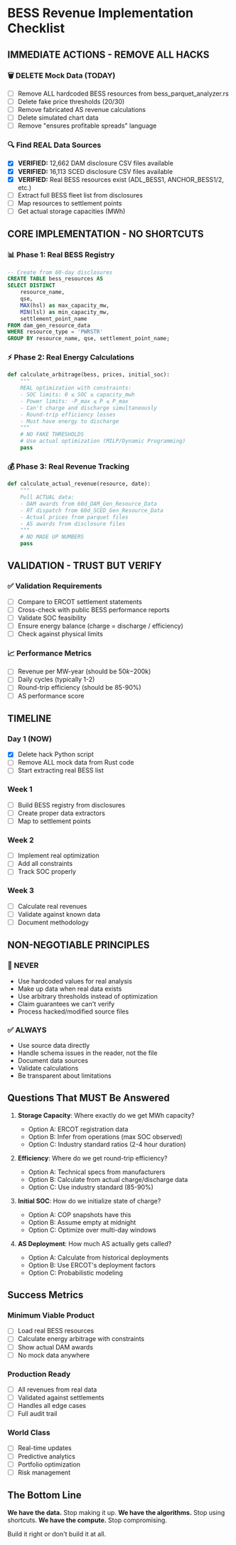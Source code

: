 # BESS Revenue Implementation Checklist

## IMMEDIATE ACTIONS - REMOVE ALL HACKS

### 🗑️ DELETE Mock Data (TODAY)
- [ ] Remove ALL hardcoded BESS resources from bess_parquet_analyzer.rs
- [ ] Delete fake price thresholds ($20/$30)
- [ ] Remove fabricated AS revenue calculations
- [ ] Delete simulated chart data
- [ ] Remove "ensures profitable spreads" language

### 🔍 Find REAL Data Sources
- [x] **VERIFIED:** 12,662 DAM disclosure CSV files available
- [x] **VERIFIED:** 16,113 SCED disclosure CSV files available
- [x] **VERIFIED:** Real BESS resources exist (ADL_BESS1, ANCHOR_BESS1/2, etc.)
- [ ] Extract full BESS fleet list from disclosures
- [ ] Map resources to settlement points
- [ ] Get actual storage capacities (MWh)

## CORE IMPLEMENTATION - NO SHORTCUTS

### 📊 Phase 1: Real BESS Registry
```sql
-- Create from 60-day disclosures
CREATE TABLE bess_resources AS
SELECT DISTINCT
    resource_name,
    qse,
    MAX(hsl) as max_capacity_mw,
    MIN(lsl) as min_capacity_mw,
    settlement_point_name
FROM dam_gen_resource_data
WHERE resource_type = 'PWRSTR'
GROUP BY resource_name, qse, settlement_point_name;
```

### ⚡ Phase 2: Real Energy Calculations
```python
def calculate_arbitrage(bess, prices, initial_soc):
    """
    REAL optimization with constraints:
    - SOC limits: 0 ≤ SOC ≤ capacity_mwh
    - Power limits: -P_max ≤ P ≤ P_max
    - Can't charge and discharge simultaneously
    - Round-trip efficiency losses
    - Must have energy to discharge
    """
    # NO FAKE THRESHOLDS
    # Use actual optimization (MILP/Dynamic Programming)
    pass
```

### 💰 Phase 3: Real Revenue Tracking
```python
def calculate_actual_revenue(resource, date):
    """
    Pull ACTUAL data:
    - DAM awards from 60d_DAM_Gen_Resource_Data
    - RT dispatch from 60d_SCED_Gen_Resource_Data
    - Actual prices from parquet files
    - AS awards from disclosure files
    """
    # NO MADE UP NUMBERS
    pass
```

## VALIDATION - TRUST BUT VERIFY

### ✅ Validation Requirements
- [ ] Compare to ERCOT settlement statements
- [ ] Cross-check with public BESS performance reports
- [ ] Validate SOC feasibility
- [ ] Ensure energy balance (charge = discharge / efficiency)
- [ ] Check against physical limits

### 📈 Performance Metrics
- [ ] Revenue per MW-year (should be $50k-$200k)
- [ ] Daily cycles (typically 1-2)
- [ ] Round-trip efficiency (should be 85-90%)
- [ ] AS performance score

## TIMELINE

### Day 1 (NOW)
- [x] Delete hack Python script
- [ ] Remove ALL mock data from Rust code
- [ ] Start extracting real BESS list

### Week 1
- [ ] Build BESS registry from disclosures
- [ ] Create proper data extractors
- [ ] Map to settlement points

### Week 2
- [ ] Implement real optimization
- [ ] Add all constraints
- [ ] Track SOC properly

### Week 3
- [ ] Calculate real revenues
- [ ] Validate against known data
- [ ] Document methodology

## NON-NEGOTIABLE PRINCIPLES

### 🚫 NEVER
- Use hardcoded values for real analysis
- Make up data when real data exists
- Use arbitrary thresholds instead of optimization
- Claim guarantees we can't verify
- Process hacked/modified source files

### ✅ ALWAYS
- Use source data directly
- Handle schema issues in the reader, not the file
- Document data sources
- Validate calculations
- Be transparent about limitations

## Questions That MUST Be Answered

1. **Storage Capacity**: Where exactly do we get MWh capacity?
   - Option A: ERCOT registration data
   - Option B: Infer from operations (max SOC observed)
   - Option C: Industry standard ratios (2-4 hour duration)

2. **Efficiency**: Where do we get round-trip efficiency?
   - Option A: Technical specs from manufacturers
   - Option B: Calculate from actual charge/discharge data
   - Option C: Use industry standard (85-90%)

3. **Initial SOC**: How do we initialize state of charge?
   - Option A: COP snapshots have this
   - Option B: Assume empty at midnight
   - Option C: Optimize over multi-day windows

4. **AS Deployment**: How much AS actually gets called?
   - Option A: Calculate from historical deployments
   - Option B: Use ERCOT's deployment factors
   - Option C: Probabilistic modeling

## Success Metrics

### Minimum Viable Product
- [ ] Load real BESS resources
- [ ] Calculate energy arbitrage with constraints
- [ ] Show actual DAM awards
- [ ] No mock data anywhere

### Production Ready
- [ ] All revenues from real data
- [ ] Validated against settlements
- [ ] Handles all edge cases
- [ ] Full audit trail

### World Class
- [ ] Real-time updates
- [ ] Predictive analytics
- [ ] Portfolio optimization
- [ ] Risk management

## The Bottom Line

**We have the data.** Stop making it up.
**We have the algorithms.** Stop using shortcuts.
**We have the compute.** Stop compromising.

Build it right or don't build it at all.